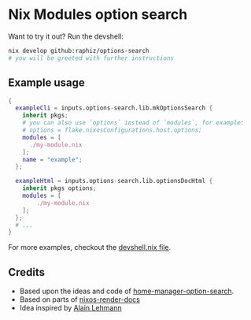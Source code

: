 # Nix Modules option search

Want to try it out? Run the devshell:

```bash
nix develop github:raphiz/options-search
# you will be greeted with further instructions
```

## Example usage

```nix
{
  exampleCli = inputs.options-search.lib.mkOptionsSearch {
    inherit pkgs;
    # you can also use `options` instead of `modules`, for example:
    # options = flake.nixosConfigurations.host.options;
    modules = [
      ./my-module.nix
    ];
    name = "example";
  };

  exampleHtml = inputs.options-search.lib.optionsDocHtml {
    inherit pkgs options;
    modules = [
        ./my-module.nix
    ];
  };
  # ...
}
```

For more examples, checkout the [devshell.nix file](./devshell.nix).

## Credits

* Based upon the ideas and code of [home-manager-option-search](https://mipmip.github.io/home-manager-option-search/).
* Based on parts of [nixos-render-docs](https://github.com/NixOS/nixpkgs/blob/master/pkgs/tools/nix/nixos-render-docs/src/nixos_render_docs)
* Idea inspired by [Alain Lehmann](https://github.com/ciderale)
